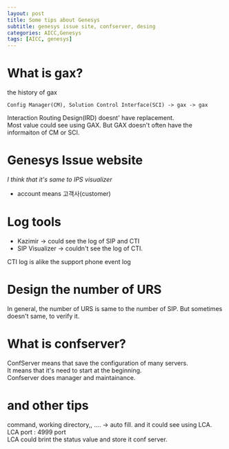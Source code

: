 ```yaml
---
layout: post
title: Some tips about Genesys
subtitle: genesys issue site, confserver, desing
categories: AICC,Genesys
tags: [AICC, genesys]
---
```

  
# What is gax?
the history of gax  
```
Config Manager(CM), Solution Control Interface(SCI) -> gax -> gax  
```
Interaction Routing Design(IRD) doesnt' have replacement.  
Most value could see using GAX. But GAX doesn't often have the informaiton of CM or SCI.  
  
# Genesys Issue website
*I think that it's same to IPS visualizer*
* account means 고객사(customer)  
  
# Log tools
* Kazimir -> could see the log of SIP and CTI  
* SIP Visualizer -> couldn't see the log of CTI.  
  
CTI log is alike the support phone event log  
  
# Design the number of URS
In general, the number of URS is same to the number of SIP. But sometimes doesn't same, to verify it.  
  
# What is confserver?
ConfServer means that save the configuration of many servers.  
It means that it's need to start at the beginning.  
Confserver does manager and maintainance.  
  
# and other tips
command, working directory,, .... -> auto fill. and it could see using LCA.  
LCA port : 4999 port  
LCA could brint the status value and store it conf server.  